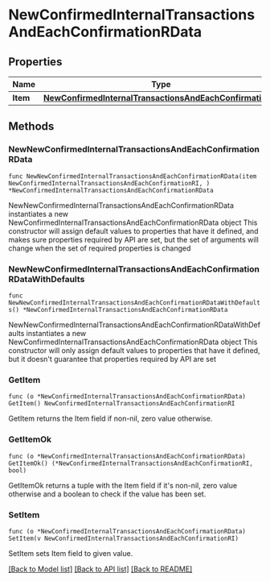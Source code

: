 # NewConfirmedInternalTransactionsAndEachConfirmationRData

## Properties

Name | Type | Description | Notes
------------ | ------------- | ------------- | -------------
**Item** | [**NewConfirmedInternalTransactionsAndEachConfirmationRI**](NewConfirmedInternalTransactionsAndEachConfirmationRI.md) |  | 

## Methods

### NewNewConfirmedInternalTransactionsAndEachConfirmationRData

`func NewNewConfirmedInternalTransactionsAndEachConfirmationRData(item NewConfirmedInternalTransactionsAndEachConfirmationRI, ) *NewConfirmedInternalTransactionsAndEachConfirmationRData`

NewNewConfirmedInternalTransactionsAndEachConfirmationRData instantiates a new NewConfirmedInternalTransactionsAndEachConfirmationRData object
This constructor will assign default values to properties that have it defined,
and makes sure properties required by API are set, but the set of arguments
will change when the set of required properties is changed

### NewNewConfirmedInternalTransactionsAndEachConfirmationRDataWithDefaults

`func NewNewConfirmedInternalTransactionsAndEachConfirmationRDataWithDefaults() *NewConfirmedInternalTransactionsAndEachConfirmationRData`

NewNewConfirmedInternalTransactionsAndEachConfirmationRDataWithDefaults instantiates a new NewConfirmedInternalTransactionsAndEachConfirmationRData object
This constructor will only assign default values to properties that have it defined,
but it doesn't guarantee that properties required by API are set

### GetItem

`func (o *NewConfirmedInternalTransactionsAndEachConfirmationRData) GetItem() NewConfirmedInternalTransactionsAndEachConfirmationRI`

GetItem returns the Item field if non-nil, zero value otherwise.

### GetItemOk

`func (o *NewConfirmedInternalTransactionsAndEachConfirmationRData) GetItemOk() (*NewConfirmedInternalTransactionsAndEachConfirmationRI, bool)`

GetItemOk returns a tuple with the Item field if it's non-nil, zero value otherwise
and a boolean to check if the value has been set.

### SetItem

`func (o *NewConfirmedInternalTransactionsAndEachConfirmationRData) SetItem(v NewConfirmedInternalTransactionsAndEachConfirmationRI)`

SetItem sets Item field to given value.



[[Back to Model list]](../README.md#documentation-for-models) [[Back to API list]](../README.md#documentation-for-api-endpoints) [[Back to README]](../README.md)



